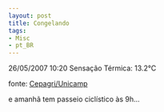 ```yaml
---
layout: post
title: Congelando
tags:
- Misc
- pt_BR
---
```


26/05/2007 10:20
Sensação Térmica: 13.2°C

fonte: [Cepagri/Unicamp](http://www.cpa.unicamp.br/)

e amanhã tem passeio ciclístico às 9h...
